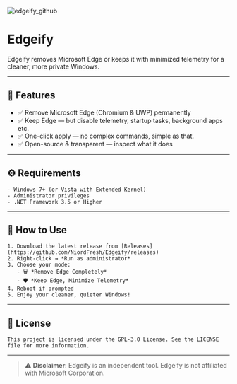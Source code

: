 ![edgeify_github](https://github.com/user-attachments/assets/42b61c66-13b4-402c-87f2-73d73876685f)
# Edgeify

Edgeify removes Microsoft Edge or keeps it with minimized telemetry for a cleaner, more private Windows.

---

## 🎯 Features

- ✅ Remove Microsoft Edge (Chromium & UWP) permanently
- ✅ Keep Edge — but disable telemetry, startup tasks, background apps etc.
- ✅ One-click apply — no complex commands, simple as that.
- ✅ Open-source & transparent — inspect what it does

---

## ⚙️ Requirements
```
- Windows 7+ (or Vista with Extended Kernel)
- Administrator privileges
- .NET Framework 3.5 or Higher
```
---

## 🚀 How to Use
```
1. Download the latest release from [Releases](https://github.com/NiordFresh/Edgeify/releases)
2. Right-click → *Run as administrator* 
3. Choose your mode:
   - 🗑️ *Remove Edge Completely*
   - 🛡️ *Keep Edge, Minimize Telemetry*
4. Reboot if prompted
5. Enjoy your cleaner, quieter Windows!
```
---

## 📜 License
```
This project is licensed under the GPL-3.0 License. See the LICENSE file for more information.
```
---



> ⚠️ **Disclaimer**: Edgeify is an independent tool. Edgeify is not affiliated with Microsoft Corporation.

